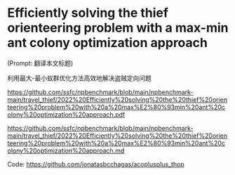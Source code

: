 # Efficiently solving the thief orienteering problem with a max-min ant colony optimization approach

(Prompt: 翻译本文标题)

利用最大-最小蚁群优化方法高效地解决盗贼定向问题

https://github.com/ssfc/npbenchmark/blob/main/npbenchmark-main/travel_thief/2022%20Efficiently%20solving%20the%20thief%20orienteering%20problem%20with%20a%20max%E2%80%93min%20ant%20colony%20optimization%20approach.pdf

https://github.com/ssfc/npbenchmark/blob/main/npbenchmark-main/travel_thief/2022%20Efficiently%20solving%20the%20thief%20orienteering%20problem%20with%20a%20max%E2%80%93min%20ant%20colony%20optimization%20approach.md

Code: https://github.com/jonatasbcchagas/acoplusplus_thop